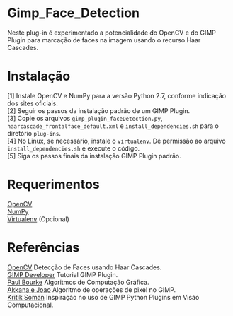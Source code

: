 Gimp_Face_Detection
===================

Neste plug-in é experimentado a potencialidade do OpenCV e do GIMP Plugin para marcação de faces na imagem usando o recurso Haar Cascades. <br>

Instalação
==========
[1] Instale OpenCV e NumPy para a versão Python 2.7, conforme indicação dos sites oficiais. <br>
[2] Seguir os passos da instalação padrão de um GIMP Plugin. <br>
[3] Copie os arquivos `gimp_plugin_faceDetection.py`, `haarcascade_frontalface_default.xml` e `install_dependencies.sh` para o diretório `plug-ins`. <br>
[4] No Linux, se necessário, instale o `virtualenv`. Dê permissão ao arquivo `install_dependencies.sh` e execute o código. <br>
[5] Siga os passos finais da instalação GIMP Plugin padrão. <br>

Requerimentos
=============

[OpenCV](https://opencv.org/) <br>
[NumPy](https://numpy.org/) <br>
[Virtualenv](https://pypi.org/project/virtualenv/) (Opcional) <br>

Referências
===========

[OpenCV](https://opencv-python-tutroals.readthedocs.io/en/latest/py_tutorials/py_objdetect/py_face_detection/py_face_detection.html) Detecção de Faces usando Haar Cascades. <br>
[GIMP Developer](https://developer.gimp.org/plug-ins.html) Tutorial GIMP Plugin. <br>
[Paul Bourke](http://paulbourke.net/) Algoritmos de Computação Gráfica. <br>
[Akkana e Joao](https://shallowsky.com/blog/gimp/pygimp-pixel-ops.html) Algoritmo de operações de pixel no GIMP. <br>
[Kritik Soman](https://arxiv.org/abs/2004.13060) Inspiração no uso de GIMP Python Plugins em Visão Computacional. <br>